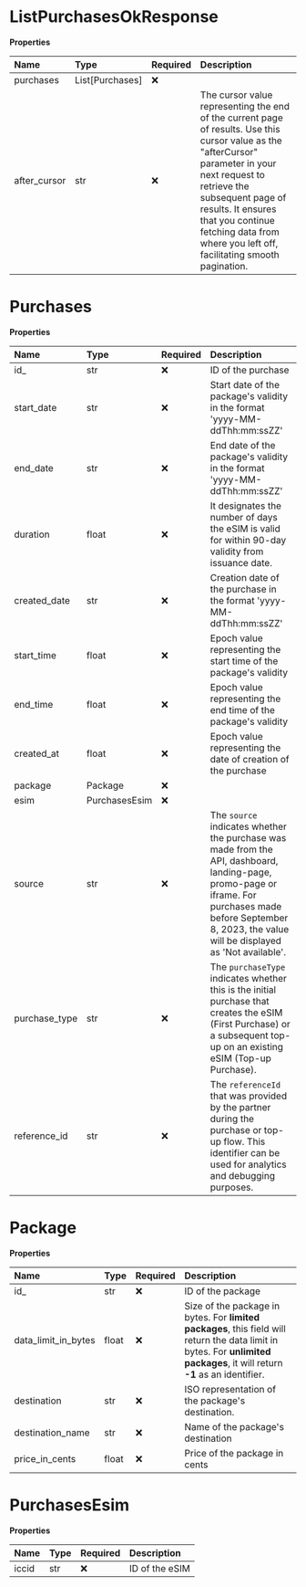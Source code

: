 # ListPurchasesOkResponse

**Properties**

| Name         | Type            | Required | Description                                                                                                                                                                                                                                                                                     |
| :----------- | :-------------- | :------- | :---------------------------------------------------------------------------------------------------------------------------------------------------------------------------------------------------------------------------------------------------------------------------------------------- |
| purchases    | List[Purchases] | ❌       |                                                                                                                                                                                                                                                                                                 |
| after_cursor | str             | ❌       | The cursor value representing the end of the current page of results. Use this cursor value as the "afterCursor" parameter in your next request to retrieve the subsequent page of results. It ensures that you continue fetching data from where you left off, facilitating smooth pagination. |

# Purchases

**Properties**

| Name          | Type          | Required | Description                                                                                                                                                                                                    |
| :------------ | :------------ | :------- | :------------------------------------------------------------------------------------------------------------------------------------------------------------------------------------------------------------- |
| id\_          | str           | ❌       | ID of the purchase                                                                                                                                                                                             |
| start_date    | str           | ❌       | Start date of the package's validity in the format 'yyyy-MM-ddThh:mm:ssZZ'                                                                                                                                     |
| end_date      | str           | ❌       | End date of the package's validity in the format 'yyyy-MM-ddThh:mm:ssZZ'                                                                                                                                       |
| duration      | float         | ❌       | It designates the number of days the eSIM is valid for within 90-day validity from issuance date.                                                                                                              |
| created_date  | str           | ❌       | Creation date of the purchase in the format 'yyyy-MM-ddThh:mm:ssZZ'                                                                                                                                            |
| start_time    | float         | ❌       | Epoch value representing the start time of the package's validity                                                                                                                                              |
| end_time      | float         | ❌       | Epoch value representing the end time of the package's validity                                                                                                                                                |
| created_at    | float         | ❌       | Epoch value representing the date of creation of the purchase                                                                                                                                                  |
| package       | Package       | ❌       |                                                                                                                                                                                                                |
| esim          | PurchasesEsim | ❌       |                                                                                                                                                                                                                |
| source        | str           | ❌       | The `source` indicates whether the purchase was made from the API, dashboard, landing-page, promo-page or iframe. For purchases made before September 8, 2023, the value will be displayed as 'Not available'. |
| purchase_type | str           | ❌       | The `purchaseType` indicates whether this is the initial purchase that creates the eSIM (First Purchase) or a subsequent top-up on an existing eSIM (Top-up Purchase).                                         |
| reference_id  | str           | ❌       | The `referenceId` that was provided by the partner during the purchase or top-up flow. This identifier can be used for analytics and debugging purposes.                                                       |

# Package

**Properties**

| Name                | Type  | Required | Description                                                                                                                                                                 |
| :------------------ | :---- | :------- | :-------------------------------------------------------------------------------------------------------------------------------------------------------------------------- |
| id\_                | str   | ❌       | ID of the package                                                                                                                                                           |
| data_limit_in_bytes | float | ❌       | Size of the package in bytes. For **limited packages**, this field will return the data limit in bytes. For **unlimited packages**, it will return **-1** as an identifier. |
| destination         | str   | ❌       | ISO representation of the package's destination.                                                                                                                            |
| destination_name    | str   | ❌       | Name of the package's destination                                                                                                                                           |
| price_in_cents      | float | ❌       | Price of the package in cents                                                                                                                                               |

# PurchasesEsim

**Properties**

| Name  | Type | Required | Description    |
| :---- | :--- | :------- | :------------- |
| iccid | str  | ❌       | ID of the eSIM |
